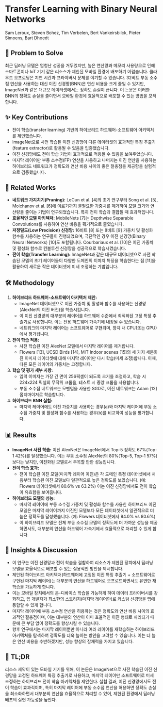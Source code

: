 # Transfer Learning with Binary Neural Networks

Sam Leroux, Steven Bohez, Tim Verbelen, Bert Vankeirsbilck, Pieter Simoens, Bart Dhoedt

## 🧩 Problem to Solve

최근 딥러닝 모델은 엄청난 성공을 거두었지만, 높은 연산량과 메모리 사용량으로 인해 스마트폰이나 IoT 기기 같은 리소스가 제한된 모바일 환경에 배포하기 어렵습니다. 클라우드 오프로딩은 지연 시간과 프라이버시 문제를 야기할 수 있습니다. 32비트 부동 소수점 연산을 사용하는 대신 이진 신경망(BNN)은 연산 비용을 크게 줄일 수 있지만, ImageNet과 같은 대규모 데이터셋에서는 정확도 손실이 큽니다. 이 논문은 이러한 BNN의 정확도 손실을 줄이면서 모바일 환경에 효율적으로 배포할 수 있는 방법을 모색합니다.

## ✨ Key Contributions

* 전이 학습(transfer learning) 기반의 하이브리드 하드웨어-소프트웨어 아키텍처를 제안했습니다.
* ImageNet으로 사전 학습된 이진 신경망이 다른 데이터셋의 효과적인 특징 추출기(feature extractor)로 활용될 수 있음을 입증했습니다.
* 이진 신경망에도 전이 학습 기법이 효과적으로 적용될 수 있음을 보여주었습니다.
* 마지막 레이어만 부동 소수점(FP) 연산을 사용하고 나머지는 이진 연산을 사용하는 하이브리드 네트워크가 정확도와 연산 비용 사이의 좋은 절충점을 제공함을 실험적으로 검증했습니다.

## 📎 Related Works

* **네트워크 가지치기(Pruning):** LeCun et al. [4]의 초기 연구부터 Song et al. [5], Molchanov et al. [6]에 이르기까지 불필요한 가중치를 제거하여 모델 크기와 연산량을 줄이는 기법이 연구되었습니다. 특히 전이 학습과 결합될 때 효과적입니다.
* **효율적인 모델 아키텍처:** MobileNets [7]는 Depthwise Separable Convolutions를 사용하여 연산 비용을 획기적으로 줄였습니다.
* **저정밀도(Low Precision) 신경망:** 16비트 [8] 또는 8비트 [9] 가중치 및 활성화 함수를 사용하는 연구들이 진행되었으며, 극단적인 경우 이진 신경망(Binary Neural Networks) [10]도 포함됩니다. Courbariaux et al. [10]은 이진 가중치 및 활성화 함수로 컨볼루션 신경망을 성공적으로 학습시켰습니다.
* **전이 학습(Transfer Learning):** ImageNet과 같은 대규모 데이터셋으로 사전 학습된 모델의 초기 레이어들이 다양한 도메인의 이미지 특징을 학습한다는 점 [11]을 활용하여 새로운 작은 데이터셋에 미세 조정하는 기법입니다.

## 🛠️ Methodology

1. **하이브리드 하드웨어-소프트웨어 아키텍처 제안:**
    * ImageNet 데이터셋으로 이진 가중치 및 활성화 함수를 사용하는 신경망(AlexNet의 이진 버전)을 학습시킵니다.
    * 이 이진 신경망의 대부분의 레이어를 하드웨어 수준에서 최적화된 고정 특징 추출기로 사용합니다. 이는 전용 하드웨어 가속기에 내장될 수 있습니다.
    * 네트워크의 마지막 레이어는 소프트웨어로 구현되며, 장치 내 CPU(또는 GPU)에서 평가됩니다.
2. **전이 학습 적용:**
    * 사전 학습된 이진 AlexNet 모델에서 마지막 레이어를 제거합니다.
    * Flowers [13], UCSD Birds [14], MIT Indoor scenes [15]의 세 가지 세분화된 이미지 데이터셋에 대해 마지막 레이어만 다시 학습(미세 조정)합니다. 이때, 다른 모든 레이어의 가중치는 고정합니다.
3. **학습 및 평가 세부 사항:**
    * 입력 이미지는 가장 긴 면이 256픽셀이 되도록 크기를 조절하고, 학습 시 224x224 픽셀의 무작위 크롭을, 테스트 시 중앙 크롭을 사용합니다.
    * 부동 소수점 네트워크는 모멘텀을 사용한 SGD로, 이진 네트워크는 Adam [12] 옵티마이저로 학습합니다.
4. **하이브리드 BNN 실험:**
    * 마지막 레이어에도 이진 가중치를 사용하는 경우(a)와 마지막 레이어에 부동 소수점 가중치 및 활성화 함수를 사용하는 경우(b)를 비교하여 성능을 평가합니다.

## 📊 Results

* **ImageNet 사전 학습:** 이진 AlexNet은 ImageNet에서 Top-5 정확도 67%(Top-1 42%)를 달성했습니다. 이는 부동 소수점 AlexNet의 80%(Top-5, Top-1 57%)보다는 낮지만, 이진화된 모델로서 주목할 만한 성능입니다.
* **전이 학습 효과:**
  * 전이 학습된 이진 모델(마지막 레이어 이진)은 각 도메인 특정 데이터셋에서 처음부터 학습된 이진 모델보다 일관적으로 높은 정확도를 보였습니다. (예: Flowers 데이터셋에서 80.6% vs 63.2%) 이는 이진 신경망에서도 전이 학습이 유효함을 보여줍니다.
* **하이브리드 모델의 성능:**
  * 마지막 레이어에 부동 소수점 가중치 및 활성화 함수를 사용한 하이브리드 이진 모델은 마지막 레이어까지 이진인 모델보다 모든 데이터셋에서 일관적으로 더 높은 정확도를 달성했습니다. (예: Flowers 데이터셋에서 84.0% vs 80.6%)
  * 이 하이브리드 모델은 전체 부동 소수점 모델의 정확도에 더 가까운 성능을 제공하면서도, 대부분의 연산을 하드웨어 가속기에서 효율적으로 처리할 수 있게 합니다.

## 🧠 Insights & Discussion

* 이 연구는 이진 신경망과 전이 학습을 결합하여 리소스가 제한된 장치에서 딥러닝 모델을 효율적으로 배포할 수 있는 실용적인 방안을 제시합니다.
* 제안된 하이브리드 아키텍처(하드웨어에 고정된 이진 특징 추출기 + 소프트웨어로 구현된 마지막 레이어)는 대부분의 연산을 하드웨어로 오프로드하면서도 유연한 재학습을 가능하게 합니다.
* 이는 모바일 장치에서의 온-디바이스 학습을 가능하게 하여 데이터 프라이버시를 강화하고, 앱 개발자가 최소한의 스토리지(마지막 레이어만)로 커스텀 신경망을 앱에 통합할 수 있게 합니다.
* 마지막 레이어에 부동 소수점 연산을 허용하는 것은 정확도와 연산 비용 사이의 효과적인 절충점이며, 이는 대부분의 연산이 이미 효율적인 이진 형태로 처리되기 때문에 큰 부담 없이 정확도를 향상시킬 수 있습니다.
* 향후 연구에서는 마지막 레이어뿐만 아니라 여러 레이어를 재학습하는 하이브리드 아키텍처를 탐색하여 정확도를 더욱 높이는 방안을 고려할 수 있습니다. 이는 더 높은 연산 비용을 수반하겠지만, 성능 향상의 잠재력을 가지고 있습니다.

## 📌 TL;DR

리소스 제약이 있는 모바일 기기를 위해, 이 논문은 ImageNet으로 사전 학습된 이진 신경망을 고정된 하드웨어 특징 추출기로 사용하고, 마지막 레이어만 소프트웨어로 미세 조정하는 하이브리드 전이 학습 아키텍처를 제안한다. 실험 결과, 이진 신경망에서도 전이 학습이 효과적이며, 특히 마지막 레이어에 부동 소수점 연산을 허용하면 정확도 손실을 최소화하면서 대부분의 연산을 효율적으로 처리할 수 있어, 제한된 환경에서 딥러닝 배포의 실현 가능성을 높인다.
